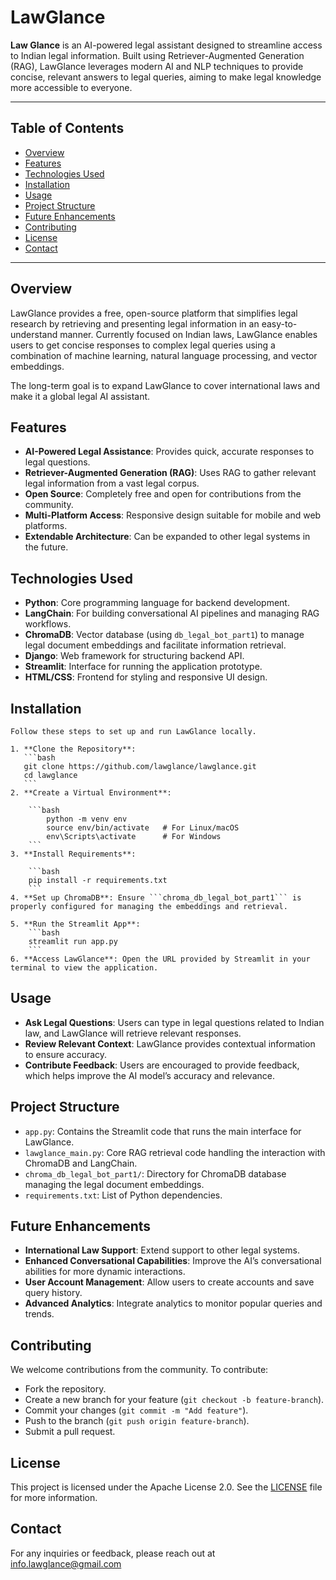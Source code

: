 # LawGlance
 
**Law Glance** is an AI-powered legal assistant designed to streamline access to Indian legal information. Built using Retriever-Augmented Generation (RAG), LawGlance leverages modern AI and NLP techniques to provide concise, relevant answers to legal queries, aiming to make legal knowledge more accessible to everyone.
 
---
 
## Table of Contents
 
- [Overview](#overview)
- [Features](#features)
- [Technologies Used](#technologies-used)
- [Installation](#installation)
- [Usage](#usage)
- [Project Structure](#project-structure)
- [Future Enhancements](#future-enhancements)
- [Contributing](#contributing)
- [License](#license)
- [Contact](#contact)
 
---
 
## Overview
 
LawGlance provides a free, open-source platform that simplifies legal research by retrieving and presenting legal information in an easy-to-understand manner. Currently focused on Indian laws, LawGlance enables users to get concise responses to complex legal queries using a combination of machine learning, natural language processing, and vector embeddings.
 
The long-term goal is to expand LawGlance to cover international laws and make it a global legal AI assistant.
 
## Features
 
- **AI-Powered Legal Assistance**: Provides quick, accurate responses to legal questions.
- **Retriever-Augmented Generation (RAG)**: Uses RAG to gather relevant legal information from a vast legal corpus.
- **Open Source**: Completely free and open for contributions from the community.
- **Multi-Platform Access**: Responsive design suitable for mobile and web platforms.
- **Extendable Architecture**: Can be expanded to other legal systems in the future.
 
## Technologies Used
 
- **Python**: Core programming language for backend development.
- **LangChain**: For building conversational AI pipelines and managing RAG workflows.
- **ChromaDB**: Vector database (using `db_legal_bot_part1`) to manage legal document embeddings and facilitate information retrieval.
- **Django**: Web framework for structuring backend API.
- **Streamlit**: Interface for running the application prototype.
- **HTML/CSS**: Frontend for styling and responsive UI design.
 
## Installation
 
	Follow these steps to set up and run LawGlance locally.
 
	1. **Clone the Repository**:
	   ```bash
	   git clone https://github.com/lawglance/lawglance.git
	   cd lawglance
	   ```
	2. **Create a Virtual Environment**:
 
		```bash
			python -m venv env
			source env/bin/activate   # For Linux/macOS
			env\Scripts\activate      # For Windows
		```
	3. **Install Requirements**:
 
		```bash
		pip install -r requirements.txt
		```
	4. **Set up ChromaDB**: Ensure ```chroma_db_legal_bot_part1``` is properly configured for managing the embeddings and retrieval.
 
	5. **Run the Streamlit App**:
		```bash
		streamlit run app.py
		```
	6. **Access LawGlance**: Open the URL provided by Streamlit in your terminal to view the application.
 
## Usage
 
- **Ask Legal Questions**: Users can type in legal questions related to Indian law, and LawGlance will retrieve relevant responses.
- **Review Relevant Context**: LawGlance provides contextual information to ensure accuracy.
- **Contribute Feedback**: Users are encouraged to provide feedback, which helps improve the AI model’s accuracy and relevance.
 
## Project Structure
 
- `app.py`: Contains the Streamlit code that runs the main interface for LawGlance.
- `lawglance_main.py`: Core RAG retrieval code handling the interaction with ChromaDB and LangChain.
- `chroma_db_legal_bot_part1/`: Directory for ChromaDB database managing the legal document embeddings.
- `requirements.txt`: List of Python dependencies.
 
## Future Enhancements
 
- **International Law Support**: Extend support to other legal systems.
- **Enhanced Conversational Capabilities**: Improve the AI’s conversational abilities for more dynamic interactions.
- **User Account Management**: Allow users to create accounts and save query history.
- **Advanced Analytics**: Integrate analytics to monitor popular queries and trends.
 
## Contributing
 
We welcome contributions from the community. To contribute:
 
- Fork the repository.
- Create a new branch for your feature (`git checkout -b feature-branch`).
- Commit your changes (`git commit -m "Add feature"`).
- Push to the branch (`git push origin feature-branch`).
- Submit a pull request.
 
 
## License
 
This project is licensed under the Apache License 2.0. See the [LICENSE](LICENSE) file for more information.
 
 
## Contact
For any inquiries or feedback, please reach out at info.lawglance@gmail.com
